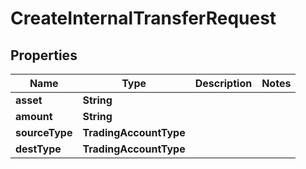 

# CreateInternalTransferRequest


## Properties

| Name | Type | Description | Notes |
|------------ | ------------- | ------------- | -------------|
|**asset** | **String** |  |  |
|**amount** | **String** |  |  |
|**sourceType** | **TradingAccountType** |  |  |
|**destType** | **TradingAccountType** |  |  |



